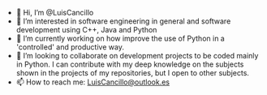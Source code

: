 - 👋 Hi, I’m @LuisCancillo
- 👀 I’m interested in software engineering in general and software development using C++, Java and Python
- 🌱 I’m currently working on how improve the use of Python in a 'controlled' and productive way.
- 💞️ I’m looking to collaborate on development projects to be coded mainly in Python. I can contribute with my deep knowledge on the subjects shown in the projects of my repositories, but I open to other subjects.
- 📫 How to reach me: LuisCancillo@outlook.es 

<!---
luiscancillo/luiscancillo is a ✨ special ✨ repository because its `README.md` (this file) appears on your GitHub profile.
You can click the Preview link to take a look at your changes.
--->
